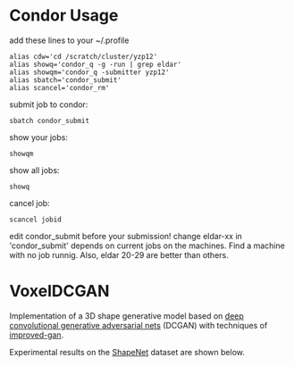 # Condor Usage

add these lines to your ~/.profile

    alias cdw='cd /scratch/cluster/yzp12'
    alias showq='condor_q -g -run | grep eldar'
    alias showqm='condor_q -submitter yzp12'
    alias sbatch='condor_submit'
    alias scancel='condor_rm'

submit job to condor: 
    
    sbatch condor_submit

show your jobs: 

    showqm

show all jobs: 

    showq

cancel job: 

    scancel jobid

edit condor_submit before your submission!
change eldar-xx in 'condor_submit' depends on current jobs on the machines. Find a machine with no job runnig. Also, eldar 20-29 are better than others.


# VoxelDCGAN

Implementation of a 3D shape generative model based on <a href="https://arxiv.org/abs/1511.06434">deep convolutional generative adversarial nets</a> (DCGAN) with techniques of <a href="https://github.com/openai/improved-gan">improved-gan</a>.

Experimental results on the <a href="http://shapenet.cs.stanford.edu/">ShapeNet</a> dataset are shown below.



